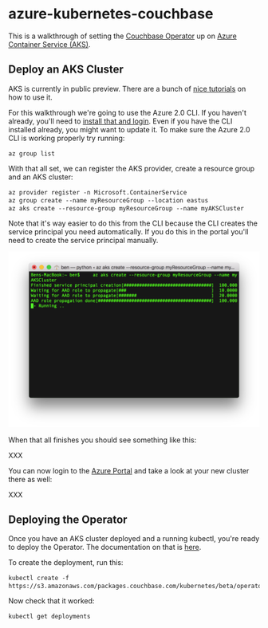 # azure-kubernetes-couchbase

This is a walkthrough of setting the [Couchbase Operator](https://blog.couchbase.com/introducing-couchbase-operator/) up on [Azure Container Service (AKS)](https://docs.microsoft.com/en-us/azure/aks/).

## Deploy an AKS Cluster

AKS is currently in public preview.  There are a bunch of [nice tutorials](https://docs.microsoft.com/en-us/azure/aks/) on how to use it.

For this walkthrough we're going to use the Azure 2.0 CLI.  If you haven't already, you'll need to [install that and login](https://docs.microsoft.com/en-us/cli/azure/get-started-with-azure-cli).  Even if you have the CLI installed already, you might want to update it.  To make sure the Azure 2.0 CLI is working properly try running:

    az group list

With that all set, we can register the AKS provider, create a resource group and an AKS cluster:

    az provider register -n Microsoft.ContainerService
    az group create --name myResourceGroup --location eastus
    az aks create --resource-group myResourceGroup --name myAKSCluster

Note that it's way easier to do this from the CLI because the CLI creates the service principal you need automatically.  If you do this in the portal you'll need to create the service principal manually.

![deployingaks](/images/deployingaks.png)

When that all finishes you should see something like this:

XXX

You can now login to the [Azure Portal](https://portal.azure.com) and take a look at your new cluster there as well:

XXX

## Deploying the Operator

Once you have an AKS cluster deployed and a running kubectl, you're ready to deploy the Operator.  The documentation on that is [here](http://docs.couchbase.com/prerelease/couchbase-operator/beta/overview.html).

To create the deployment, run this:

    kubectl create -f https://s3.amazonaws.com/packages.couchbase.com/kubernetes/beta/operator.yaml

Now check that it worked:

    kubectl get deployments

